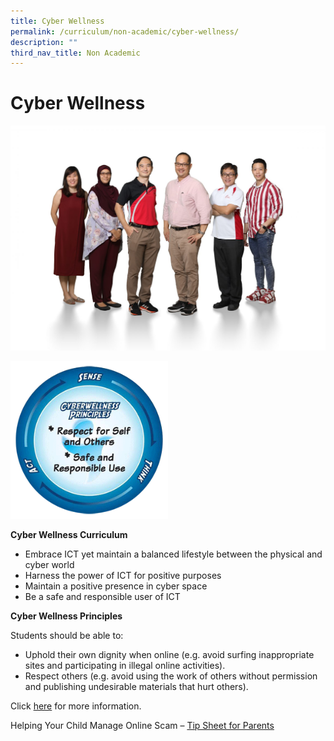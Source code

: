 ```yaml
---
title: Cyber Wellness
permalink: /curriculum/non-academic/cyber-wellness/
description: ""
third_nav_title: Non Academic
---
```

# **Cyber Wellness**

![](/images/Character-Citizenship-Education-1536x1097.jpg)

<img src="/images/sensethinkact.gif" 
     style="width:50%">

**Cyber Wellness Curriculum**

*   Embrace ICT yet maintain a balanced lifestyle between the physical and cyber world
*   Harness the power of ICT for positive purposes
*   Maintain a positive presence in cyber space
*   Be a safe and responsible user of ICT

**Cyber Wellness Principles**

Students should be able to:

*   Uphold their own dignity when online (e.g. avoid surfing inappropriate sites and participating in illegal online activities).
*   Respect others (e.g. avoid using the work of others without permission and publishing undesirable materials that hurt others).

Click [here](http://www.betterinternet.sg/) for more information.

Helping Your Child Manage Online Scam – [Tip Sheet for Parents](/files/Tip-sheet-for-Parents.pdf)
